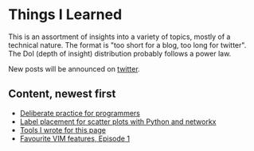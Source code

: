 # Things I Learned

This is an assortment of insights into a variety of topics, mostly of a technical nature. The format is "too short for a blog, too long for twitter". The DoI (depth of insight) distribution probably follows a power law.

New posts will be announced on [twitter](https://twitter.com/EberhardHansis).

## Content, newest first

* [Deliberate practice for programmers](pages/deliberate_practice_programmers.md)
* [Label placement for scatter plots with Python and networkx](pages/scatter_label_placement.md)
* [Tools I wrote for this page](pages/til_tooling.md)
* [Favourite VIM features, Episode 1](pages/favourite-vim-1.md)



